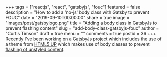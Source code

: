 +++
tags = ["reactjs", "react", "gatsbyjs", "fouc"]
featured = false
description = "How to add a 'no-js' body class with Gatsby to prevent FOUC"
date = "2019-09-10T00:00:00"
share = true
image = "images/post/gatsbylogo.png"
title = "Adding a body class in GatsbyJs to prevent flashing content"
slug = "add-body-class-gatsbyjs-fouc"
author = "Curtis Timson"
draft = true
menu = ""
comments = true
postid = 36
+++
Recently I've been working on a GatsbyJs project which includes the use of a theme from [HTML5 UP](https://html5up.net/) which makes use of body classes to prevent [flashing of unstyled content](https://www.paulirish.com/2009/avoiding-the-fouc-v3/).

